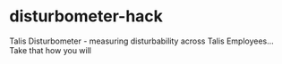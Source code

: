 # disturbometer-hack
Talis Disturbometer - measuring disturbability across Talis Employees... Take that how you will
